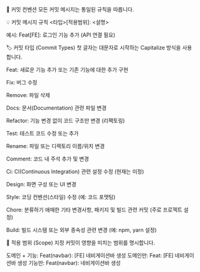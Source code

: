 📝 커밋 컨벤션
모든 커밋 메시지는 통일된 규칙을 따릅니다.

💡 커밋 메시지 규칙
<타입>[적용범위]: <설명>

예시: Feat[FE]: 로그인 기능 추가 (API 연결 필요)

🏷️ 커밋 타입 (Commit Types)
첫 글자는 대문자로 시작하는 Capitalize 방식을 사용합니다.

Feat: 새로운 기능 추가 또는 기존 기능에 대한 추가 구현

Fix: 버그 수정

Remove: 파일 삭제

Docs: 문서(Documentation) 관련 파일 변경

Refactor: 기능 변경 없이 코드 구조만 변경 (리팩토링)

Test: 테스트 코드 수정 또는 추가

Rename: 파일 또는 디렉토리 이름/위치 변경

Comment: 코드 내 주석 추가 및 변경

Ci: CI(Continuous Integration) 관련 설정 수정 (현재는 미정)

Design: 화면 구성 또는 UI 변경

Style: 코딩 컨벤션(스타일) 수정 (예: 코드 포맷팅)

Chore: 분류하기 애매한 기타 변경사항, 패키지 및 빌드 관련 커밋 (주로 프로젝트 설정)


Build: 빌드 시스템 또는 외부 종속성 관련 변경 (예: npm, yarn 설정)

🎯 적용 범위 (Scope) 지정
커밋이 영향을 미치는 범위를 명시합니다.

도메인 + 기능: Feat(navbar): [FE] 네비게이션바 생성
도메인만: Feat: [FE] 네비게이션바 생성
기능만: Feat(navbar): 네비게이션바 생성
